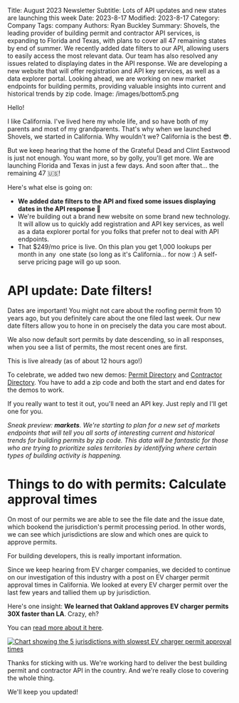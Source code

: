 Title: August 2023 Newsletter
Subtitle: Lots of API updates and new states are launching this week
Date: 2023-8-17
Modified: 2023-8-17
Category: Company
Tags: company
Authors: Ryan Buckley
Summary: Shovels, the leading provider of building permit and contractor API services, is expanding to Florida and Texas, with plans to cover all 47 remaining states by end of summer. We recently added date filters to our API, allowing users to easily access the most relevant data. Our team has also resolved any issues related to displaying dates in the API response. We are developing a new website that will offer registration and API key services, as well as a data explorer portal. Looking ahead, we are working on new market endpoints for building permits, providing valuable insights into current and historical trends by zip code. 
Image: /images/bottom5.png


Hello!

I like California. I've lived here my whole life, and so have both of my parents and most of my grandparents. That's why when we launched Shovels, we started in California. Why wouldn't we? California is the best 😎.

But we keep hearing that the home of the Grateful Dead and Clint Eastwood is just not enough. You want more, so by golly, you'll get more. We are launching Florida and Texas in just a few days. And soon after that... the remaining 47 🇺🇸!

Here's what else is going on:

*   **We added date filters to the API and fixed some issues displaying dates in the API response 🎉**
*   We're building out a brand new website on some brand new technology. It will allow us to quickly add registration and API key services, as well as a data explorer portal for you folks that prefer not to deal with API endpoints. 
*   That $249/mo price is live. On this plan you get 1,000 lookups per month in any  one state (so long as it's California... for now :) A self-serve pricing page will go up soon.

API update: Date filters!
=========================

Dates are important! You might not care about the roofing permit from 10 years ago, but you definitely care about the one filed last week. Our new date filters allow you to hone in on precisely the data you care most about.

We also now default sort permits by date descending, so in all responses, when you see a list of permits, the most recent ones are first.

This is live already (as of about 12 hours ago!)

To celebrate, we added two new demos: [Permit Directory](https://shovels.retool.com/embedded/public/9ab4b347-6227-4ee3-8648-b1e0dc632e1b) and [Contractor Directory](https://shovels.retool.com/embedded/public/e440a465-a280-44be-aa81-5388b8ac20ff). You have to add a zip code and both the start and end dates for the demos to work.

If you really want to test it out, you'll need an API key. Just reply and I'll get one for you. 

_Sneak preview: **markets**. We're starting to plan for a new set of markets endpoints that will tell you all sorts of interesting current and historical trends for building permits by zip code. This data will be fantastic for those who are trying to prioritize sales territories by identifying where certain types of building activity is happening._ 

Things to do with permits: Calculate approval times
===================================================

On most of our permits we are able to see the file date and the issue date, which bookend the jurisdiction's permit processing period. In other words, we can see which jurisdictions are slow and which ones are quick to approve permits.

For building developers, this is really important information. 

Since we keep hearing from EV charger companies, we decided to continue on our investigation of this industry with a post on EV charger permit approval times in California. We looked at every EV charger permit over the last few years and tallied them up by jurisdiction. 

Here's one insight: **We learned that Oakland approves EV charger permits 30X faster than LA**. Crazy, eh?

You can [read more about it here]({filename}ev-permit-approvals.md). 

[![Chart showing the 5 jurisdictions with slowest EV charger permit approval times]({static}/images/bottom5.png)]({filename}ev-permit-approvals.md)

Thanks for sticking with us. We're working hard to deliver the best building permit and contractor API in the country. And we're really close to covering the whole thing. 

We'll keep you updated!